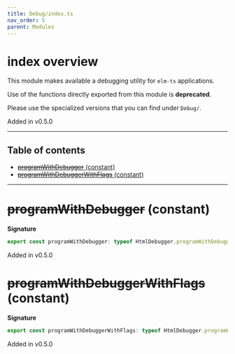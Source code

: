 ```yaml
---
title: Debug/index.ts
nav_order: 5
parent: Modules
---
```


# index overview

This module makes available a debugging utility for `elm-ts` applications.

Use of the functions directly exported from this module is **deprecated**.

Please use the specialized versions that you can find under `Debug/`.

Added in v0.5.0

---

<h2 class="text-delta">Table of contents</h2>

- [~~programWithDebugger~~ (constant)](#programwithdebugger-constant)
- [~~programWithDebuggerWithFlags~~ (constant)](#programwithdebuggerwithflags-constant)

---

# ~~programWithDebugger~~ (constant)

**Signature**

```ts
export const programWithDebugger: typeof HtmlDebugger.programWithDebugger = ...
```

Added in v0.5.0

# ~~programWithDebuggerWithFlags~~ (constant)

**Signature**

```ts
export const programWithDebuggerWithFlags: typeof HtmlDebugger.programWithDebuggerWithFlags = ...
```

Added in v0.5.0
